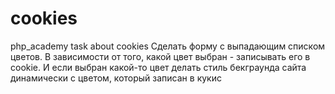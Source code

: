 # cookies
php_academy task about  cookies
Сделать форму с выпадающим списком цветов. В зависимости от того, какой цвет выбран - записывать его в cookie. И если выбран какой-то цвет делать стиль бекграунда сайта динамически с цветом, который записан в кукис

